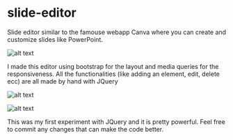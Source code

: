# slide-editor
Slide editor similar to the famouse webapp Canva where you can create and customize slides like PowerPoint.

![alt text](https://github.com/LorenzoAlto/zarathustra/blob/master/screenshots/home.jpg?raw=true)

I made this editor using bootstrap for the layout and media queries for the responsiveness.
All the functionalities (like adding an element, edit, delete ecc) are all made by hand with JQuery

![alt text](https://github.com/LorenzoAlto/zarathustra/blob/master/screenshots/example.jpg?raw=true)

![alt text](https://github.com/LorenzoAlto/zarathustra/blob/master/screenshots/video.jpg?raw=true)

This was my first experiment with JQuery and it is pretty powerful.
Feel free to commit any changes that can make the code better.



